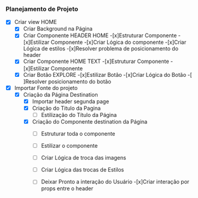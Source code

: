 ### Planejamento de Projeto

-[x] Criar view HOME
    -[x] Criar Background na Página
    -[x] Criar Componente HEADER HOME
        -[x]Estruturar Componente
        -[x]Estilizar Componente
        -[x]Criar Lógica do componente
        -[x]Criar Lógica de estilos
        -[x]Resolver problema de posicionamento do header
    -[x] Criar Componente HOME TEXT
        -[x]Estruturar Componente
        -[x]Estilizar Componente
    -[x] Criar Botão EXPLORE
        -[x]Estilizar Botão
        -[x]Criar Lógica do Botão
        -[ ]Resolver posicionamento do botão
-[x] Importar Fonte do projeto  
    -[x] Criação da Página Destination   
        -[x] Importar header segunda page
        -[x] Criação do Titulo da Pagina
            - [ ] Estilização do Título da Página
        -[x] Criação do Componente destination da Página    
            -[ ] Estruturar toda o componente
            -[ ] Estilizar o componente
            -[ ] Criar Lógica de troca das imagens
            -[ ] Criar Lógica das trocas de Estilos
            -[ ] Deixar Pronto a interação do Usuário
-[x]Criar interação por props entre o header


